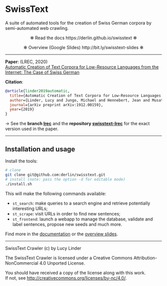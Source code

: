 # SwissText

A suite of automated tools for the creation of Swiss German corpora by semi-automated web crawling.


<p align=center> ✻ Read the docs https://derlin.github.io/swisstext ✻ </p>
<p align=center> ✻ Overview (Google Slides) http://bit.ly/swisstext-slides ✻ </p>

-------------------------------------------------

**Paper**: (LREC, 2020) \
[Automatic Creation of Text Corpora for Low-Resource Languages from the Internet: The Case of Swiss German](https://arxiv.org/abs/1912.00159)

**Citation**:
```bibtex
@article{linder2019automatic,
  title={Automatic Creation of Text Corpora for Low-Resource Languages from the Internet: The Case of Swiss German},
  author={Linder, Lucy and Jungo, Michael and Hennebert, Jean and Musat, Claudiu and Fischer, Andreas},
  journal={arXiv preprint arXiv:1912.00159},
  year={2019}
}
```
→ See the **branch [lrec](https://github.com/derlin/swisstext/tree/lrec)** and 
the **repository [swisstext-lrec](https://github.com/derlin/swisstext-lrec)** for the exact version used in the paper.

-------------------------------------------------

## Installation and usage

Install the tools:
```bash
# clone
git clone git@github.com:derlin/swisstext.git
# install (note: pass the option -d for editable mode)
./install.sh
```
This will make the following commands available:

* `st_search`: make queries to a search engine and retrieve potentially interesting URLs;
* `st_scrape`: visit URLs in order to find new sentences;
* `st_frontend`: launch a webapp to manage the database, validate and label sentences, propose new seeds and much more.

Find more in the [documentation](https://derlin.github.io/swisstext) or the [overview slides](http://bit.ly/swisstext-slides).


-------------------------------------------------

SwissText Crawler (c) by Lucy Linder

The SwissText Crawler is licensed under a Creative Commons Attribution-NonCommercial 4.0 Unported License.

You should have received a copy of the license along with this work.  
If not, see <http://creativecommons.org/licenses/by-nc/4.0/>.
